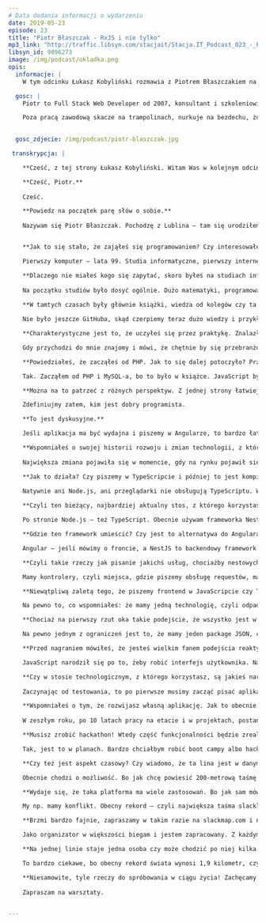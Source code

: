 ```yaml
---
# Data dodania informacji o wydarzeniu
date: 2019-05-23
episode: 23
title: "Piotr Błaszczak - RxJS i nie tylko"
mp3_link: "http://traffic.libsyn.com/stacjait/Stacja.IT_Podcast_023_-_Piotr_Blaszczak_-_RxJS_i_nie_tylko.mp3"
libsyn_id: 9896273
image: /img/podcast/okladka.png
opis:
  informacje: |
    W tym odcinku Łukasz Kobyliński rozmawia z Piotrem Błaszczakiem na temat RxJs oraz tematów pokrewnych.

  gosc: |
    Piotr to Full Stack Web Developer od 2007, konsultant i szkoleniowiec. Zaczynał od PHP i MySQL lecz szybko dostrzegł potęgę JavaScript i NoSQL. Obecnie pisze backend w Node.js a front w Angular. Miłośnik RxJS oraz grafowej bazy danych OrientDB, ortodoksyjny ewangelista TypeScript :) 

    Poza pracą zawodową skacze na trampolinach, nurkuje na bezdechu, żongluje i balansuje na slackline. Jeden z organizatorów Urban Highline Festival w Lublinie.   

  
  gosc_zdjecie: /img/podcast/piotr-blaszczak.jpg

 transkrypcja: |

    **Cześć, z tej strony Łukasz Kobyliński. Witam Was w kolejnym odcinku podcastu „Stacja IT”. Dzisiaj porozmawiamy o frontendzie, JavaScripcie, TypeScripcie i o podejściu reaktywnym w tych technologiach. Naszym gościem jest Piotr Błaszczak.**

    **Cześć, Piotr.**
    
    Cześć.

    **Powiedz na początek parę słów o sobie.**
    
    Nazywam się Piotr Błaszczak. Pochodzę z Lublina – tam się urodziłem, tam skończyłem studia. W 2005 r. zacząłem uczyć się programowania. W 2007 r. dostałem pierwszą pracę jako programista, wtedy w PHP jako full stack. Do dzisiaj zajmuję się programowaniem, z małym wyjątkiem, bo w 2015 r. przerzuciłem się na pełny JS, czyli Node.js po stronie serwera. I wszystko w TypeScripcie, więc jestem wielkim fanem TypeScriptu.


    **Jak to się stało, że zająłeś się programowaniem? Czy interesowałeś się tym w młodości, na studiach?**

    Pierwszy komputer – lata 99. Studia informatyczne, pierwszy internet, który był jeszcze wtedy z Neostrady. To było drogie, więc trzeba było postawić swoje małe serwery, rzucić kabel przez płot do sąsiadów i dzielić się internetem. Tak też pierwszy Linux został zainstalowany u mnie w komputerze, który pod biurkiem cały czas buczał. To była pierwsza inspiracja. Później, gdy w internecie zacząłem obserwować linki, pojawiła się „.php” w URL-ach. Teraz już tego nie ma, ale wtedy jeszcze była to dosyć powszechna praktyka. Na forach dopytywałem, co to jest. Bawiłem się trochę z HTML-em, żeby tę naszą lokalną sieć postawić, małą stronkę statyczną. Wytłumaczyli mi, że tam można to wszystko dynamicznie robić, bazę danych, która na początku mnie przeraziła – co, po co i jak. Ale tak to się zaczęło. Kupiłem książkę PHP i MySQL – biblia, chyba 1400 stron. Dwa tygodnie zajęło mi, żeby ją przeczytać. Nie miałem z kim rozmawiać o programowaniu, uczyłem się sam, korzystając z książek. Pamiętam, że grałem wtedy na gitarze i dwa tygodnie budowałem formularz rejestracji naszych zespołów. Budowaliśmy platformę, która pozwalała lokalnym zespołom dodać się do listy zespołów w takiej małej społecznościówce.

    **Dlaczego nie miałeś kogo się zapytać, skoro byłeś na studiach informatycznych?**
    
    Na początku studiów było dosyć ogólnie. Dużo matematyki, programowania jeszcze nie było. Miałem pecha, bo obiecano nam możliwość wyboru, czyli albo programowanie, albo sieci, albo grafika itd. Później okazało się, że jedyna dostępna specjalność to sieci. Z programowaniem znowu więc zostałem sam. Miałem tylko podstawy, które sam z książki przerobiłem. Później na studia magisterskie poszedłem na programowanie. Niestety po roku zamknęli mi uczelnię i musiałem znowu się przenieść. A tam, gdzie mogłem się przenieść, były dostępne tylko sieci, więc studiowałem, inżyniera magistra zrobiłem z sieci, a duszą cały czas byłem programistą. Do wszystkiego musiałem dojść samemu. Z perspektywy trenera zazdroszczę trochę kursantom, w jakim łatwym, fajnym świecie żyją. Sama technologia tak się rozwinęła, że nauka jest obecnie bardzo prosta i przyjemna, jeśli chodzi o programowanie frontu. Dzisiaj mamy technologię frontendową, w której budujemy aplikacje desktopowe, aplikacje mobilne. A ja miałem pod górkę, każdy miał, kto zaczynał w tamtych czasach. A druga sprawa: mamy dziś YouTube, Udemy i e-learningowe źródła, z których możemy czerpać wiedzę. Dzisiaj liczą się tylko chęci, każdy ma takie same możliwości.
   
    **W tamtych czasach były głównie książki, wiedza od kolegów czy ta zdobyta na studiach, jeśli miało się szczęście do dobrych studiów.**

    Nie było jeszcze GitHuba, skąd czerpiemy teraz dużo wiedzy i przykładów. Były fora takie jak phpBB. Tam trzeba było dzielić się wiedzą, ale od początku pamiętam, że społeczność była dosyć przychylna i bardzo miły był odbiór.

    **Charakterystyczne jest to, że uczyłeś się przez praktykę. Znalazłeś sobie pierwszy projekt, który nie był ćwiczebnym z książki, ale było to faktycznie dla kogoś przydatne. Pewnie można było zdobyć na tym pierwsze doświadczenia.**

    Gdy przychodzi do mnie znajomy i mówi, że chętnie by się przebranżowił i zaczął programować, to go pytam: „A jaki problem chcesz rozwiązać?”, „Co chciałbyś zbudować?”. Jeśli myśli tylko o tym, że jako programista może fajnie zarabiać, to nie do końca tak jest. Tu się fajnie zarabia, ale na początku są krew, pot i łzy. To nie jest tak, że informatyk dostaje pieniądze za nic. On naprawdę musi nad sobą pracować i to jest praca, której na pierwszy rzut oka nie widać. Trzeba się temu poświęcić.

    **Powiedziałeś, że zacząłeś od PHP. Jak to się dalej potoczyło? Przeszedłeś potem na technologie frontendowe i JavaScript?**

    Tak. Zacząłem od PHP i MySQL-a, bo to było w książce. JavaScript był tam opisany pobieżnie, wspomniano jedynie, że istnieje. W 2007 lub 2008 r. poszedłem do pracy i budowaliśmy system, w którym szukałem lepszych rozwiązań. Strasznie mnie irytowało, że jak chciałem zrobić paginację, to cały stan aplikacji musiałem jakoś przegazować w URL-u między przejściami, między stronami. Gdy odkryłem, że kliknięcie w URL to przerywanie całej strony, złapałem się za głowę – „ale dlaczego?!”, „ale po co?!” – to było moje pierwsze pytanie świeżaka. Na samym początku kariery z JavaScriptem odkryłem Single Page Application. Wtedy to był Framework Ext JS oparty na bibliotece YUI od Yahoo. Teraz nazywa się to Sencha. Można to jeszcze odnaleźć w czeluściach bankowych korporacji. I zacząłem się tym bawić. Tak naprawdę składni JavaScriptu uczyłem się, przeklejając przykłady, jak robić nowe okienka, formularze. Było to o tyle przyjemne, że wszystko robiło się w JSON-ie, programowało się bardzo obiektowo. HTML-a i CSS-a nie musiałem tykać, może czasami małe poprawki, a budowałem naprawdę fajne panele administracyjne do zarządzania treścią.Gdy w 2011 r. przyjechałem do Warszawy z Lublina, to żyjąc trochę jak taki freelancer, trochę na etacie, postanowiłem, że w Warszawie spróbuję pójść do firm, żeby zobaczyć, jak one działają. Będąc szefem dla siebie jako freelancer, strasznie wyidealizowałem sobie świat. Jak poszedłem do pracy – pierwszą pracę miałem w banku w Warszawie – to pomyślałem: „Wow, a więc tak to wygląda”. Niezbyt idealnie. Wtedy nauczyłem się, że kod nie zawsze jest piękny, kod ma działać, ma dostarczać rozwiązanie biznesowe. To był taki wewnętrzny zgrzyt w mojej karierze. Teraz doceniam te frameworki, tę naszą technologię, która pozwala bardzo wiele rzeczy schować pod spodem. Na szkoleniu z JavaScriptu, z dobrych praktyk, gdzie większość osób to angularowcy, tak naprawdę czują się oni obco w świecie czystego JavaScriptu, jQuery, w świecie, gdzie nie ma Angulara, gdzie nie ma Reacta ani Vue. Z jednej strony gubią się, bo to wszystko jest nowe, tak jakbyśmy uczyli się programować od początku. To jest jednak miecz obosieczny. Z jednej strony jest to dobre, ponieważ taka osoba nauczyła się Angulara i dostarcza już produkty, wartość firmie, w której pracuje, ale nie jest ekspertem w JavaScripcie. Ale nie musi nim być, ważne, że produkt działa, jest bezpieczny.Mamy speców od Angulara, którzy nam całą logikę zamknęli w środku pod spodem, a my tylko uczymy się używać tego narzędzia. Wtedy mamy fajne wejście na rynek, od razu możemy być produktywni. Z czasem, jeśli nas to kręci, możemy stawać się ekspertem i zaglądać w Angulara, patrzeć w JavaScript, patrzeć, jak kiedyś jQuery było napisane, jakie były problemy, żeby tak historycznie się poduczyć, zobaczyć, co piszczy we frontendzie. Czasy są więc o tyle fajne, że możemy być produktywni i od razu wejść na rynek, a później zdobywać wiedzę ekspercką. Za moich czasów tak nie było. Trzeba było mocno siedzieć, znajdować kruczki, problemy w JavaScripcie, różnice między przeglądarkami. Później zaczęły pojawiać się jQuery i frameworki, więc trochę nam upraszczały życie. Ale gdy chcieliśmy coś customowego napisać, to musieliśmy dużo walczyć. Te czasy były trudniejsze.

    **Można na to patrzeć z różnych perspektyw. Z jednej strony łatwiej wejść w te technologie, bo są bardziej przystępne, wysokopoziomowe, nie trzeba dokładnie analizować, co dzieje się pod spodem. Natomiast generalnie jest tego dużo. Mamy mnóstwo frameworków do wyboru, różnych technologii, które pozwalają utrzymywać czy testować aplikacje. Natomiast kiedyś świat był o tyle prostszy, że był JavaScript i jakaś tam najwyżej pojedyncza biblioteka. Pod tym względem jest to pewnie bardziej skomplikowane. Ale faktem jest, że łatwiej zacząć. Czy uważasz, że bez głębokiego zrozumienia, co leży u podłoża tych technologii, można być dobrym programistą i dobrze realizować zadania, programując w Angularze czy React’cie, ale nie rozumiejąc do końca, co tam się pod spodem dzieje?**

    Zdefiniujmy zatem, kim jest dobry programista. 

    **To jest dyskusyjne.**

    Jeśli aplikacja ma być wydajna i piszemy w Angularze, to bardzo łatwo napisać niewydajną aplikację. Więc pytanie, czy programista jest zły, czy jeszcze nie nauczył się podstaw optymalizacji, tego zone.js, który jest w Angularze, który dla mnie jest zmorą. Złapałem się za głowę, jak zobaczyłem, że znowu poszli, był $scope w Angularze jedynce, a tu mamy zone.js. Znowu musimy się tym bawić. Ale musimy nauczyć się obsługiwać change detection w Angularze, żeby nie zajechać aplikacji. Ale jeśli aplikacja jest zwykłym CRUD’em, jest adminem, change detection może odpalać się często i to nas nie spowalnia, to programista do tego zastosowania biznesowego jest dobry. Poza tym zły programista to programista, który nie chce się uczyć. Tylko o tym bym powiedział, bo tak naprawdę jak coś zrobiliśmy źle, to w obecnym stacku i tym flow wytwarzania oprogramowania, gdzie mamy code review, testy, continuous integration, wszystko jest zautomatyzowane, to nie powinniśmy w firmie obawiać się, ponieważ cała struktura firmy powinna być już ułożona tak, żeby wyłapać błędy na wczesnym etapie, dać możliwość ich naprawy, uczenia się.

    **Wspomniałeś o swojej historii rozwoju i zmian technologii, z których korzystałeś. Teraz to są technologie frontendowe, mówiłeś o JavaScripcie. Jaki jest podstawowy stos technologiczny, z którego obecnie najczęściej korzystasz i w którym się specjalizujesz?**
    
    Największa zmiana pojawiła się w momencie, gdy na rynku pojawił się Node.js, czyli mieliśmy nagle JavaScript po stronie serwera, po stronie konsoli, mogliśmy pisać narzędzia dla frontendowców, dalej pisząc we frontendzie, czyli JavaScripcie. I od tamtej pory pojawiły się preprocesory, postprocesory do CSS-a w postaci SaaS-a, LaaS-a. Teraz mamy Babel, Webpack, czyli narzędzia do pakowania i do transpilacji kodu. Mamy TypeScript, którego osobiście używamy – to coś, w co moim zdaniem na pewno warto zainwestować, pomijając fakt, że Angular jest napisany w TypeScripcie, że Vue, następna wersja, trójka, już będzie w TypeScript, że mamy wsparcie w React, w TypeScripcie. Mamy VS Code, który staje się – jeśli już nim nie jest – najbardziej popularnym frontendowym edytorem, open-source’owy edytor, który jest napisany w TypeScripcie, w HTML-u i CSS-ie, a dzięki elektronowi kompilowany jako desktopowa aplikacja na trzy platformy. Więc świat robi się stabilny w ten sposób, że TypeScript daje nam możliwość pisania w najnowszym JavaScripcie – ECMAScript – kompilacji tego na starszy kod, nawet ES5, i odpalenia tego w starym kodzie. Dzięki temu dzisiaj jako programiści nie musimy znać się na tym, co jest nie tak z przeglądarkami, jakie są różnice, gdzie to będzie odpalane. Po prostu piszemy, uczymy się, jesteśmy na bieżąco ze światem JavaScriptu. I to bezkarnie sobie kompilujemy na starszych wersjach.

    **Jak to działa? Czy piszemy w TypeScripcie i później to jest kompilowane do różnych wersji JavaScriptu, ładowane do przeglądarki w zależności od tego, jaka to wersja lub z jakiej wersji korzysta użytkownik?** 
    
    Natywnie ani Node.js, ani przeglądarki nie obsługują TypeScriptu. Więc tak, mamy napisane w Node.js kompiler, który bierze nam nasze pliki źródłowe, indeks z rozszerzeniem „.ts” i kompiluje to do katalogu dist, distribution jako już indeks.js. I ten indeks.js możemy załadować w przeglądarce. Można przekompilować na kilka wersji, czyli jeśli wiemy, że mamy jakichś użytkowników, możemy zrobić ifa – że jak jest nowa przeglądarka, to ładujemy kod przekompilowany do nowszej wersji, a jeśli mamy starszą, to możemy też zrobić oddzielną kompilację, czyli dwa katalogi dist, dla starszej przeglądarki, ale nie wiem, czy ktoś tak robi. Chyba jeśli jest wymóg, że ma być obsługiwane ES5, bo jakieś stare będą, to po prostu kompilujemy wszystko do ES5. Oczywiście wszystkie przeglądarki i silniki JavaScriptu są w pełni kompatybilne wstecz, więc bezkarnie możemy sobie to kompilować wstecz, ile możemy, bo niektórych feature’ów nie dałoby się zrobić w bardzo starych przeglądarkach, a do ES5 spokojnie możemy każdy kod obecnie przekompilować. Tam już automatycznie dodadzą się tzw. polifile, czyli patche na przeglądarkę, czyli jak któraś przeglądarka czegoś nie używa, to zostanie automatycznie dodany skrypt, który ten brakujący feature albo jakieś rozbieżności nam naprawi. Dzięki temu skompilowany kod będzie działał stabilnie. To wszystko jest jakby zaszyte w TypeScripcie i my już tym nie musimy się martwić. Są też eksperci, którzy pracują nad tym społecznie. Oczywiście to wszystko jest open-source’owe. Pracuje nad tym społeczność, która się tym interesuje, ma w tym doświadczenie i to za nas robi, a my możemy koncentrować się nad naszą aplikacją. Przeważnie większość frameworków, wszystkie znaczące, daje nam narzędzia comand line’owe, czyli robimy po prostu ng serve i automatycznie nasz kod TypeSkrypt’owy jest kompilowany w locie i serwowany do przeglądarki. W momencie gdy dokonamy jakiejś zmiany, automatycznie to się odświeża. Development jest więc tak naprawdę bardzo prosty. Narzędzia CLI też mają komendy new, dzięki której możemy stworzyć nowy projekt bardzo szybko. Tak naprawdę w 10 minut możemy być gotowi, żeby zrobić ng build i mieć prostą aplikację zbudowaną i gotową do deploymentu na jakiś serwer. I możemy zacząć dewelopment. Od razu mamy tam testy skonfigurowane, lint’owanie, więc całe środowisko jest gotowe za sprawą kilku komend w konsoli.

    **Czyli ten bieżący, najbardziej aktualny stos, z którego korzystasz, to TypeScript, Angular i Node.js.**

    Po stronie Node.js – też TypeScript. Obecnie używam frameworka NestJS, który jest inspirowany bardzo mocno, jego dependency injection, jest mocno inspirowane Angularem. Myślę, że to jest bardzo dobrze zaprojektowany framework, jeśli chodzi o backend. Można wspomnieć jeszcze historycznie o CoffeeScripcie. CoffeeScript może był poprzednikiem TypeScriptu, ale niestety już umarł albo jeszcze umiera, nikt już na pewno nie podejmie decyzji, że chce zacząć w tym pisać. A tu teraz przychodzi kolejny – TypeScript. I teraz pytanie: dlaczego miałbym inwestować w TypeScript, skoro CoffeeScript umarł? Odpowiedź jest bardzo prosta: ponieważ TypeScript jest supersetem JavaScriptu, czyli jest poprawnym JavaScriptem. Możemy wziąć plik javascriptowy, zmienić jego rozszerzenie z „.js” na „.ts” i możemy już to kompilować, to będzie działało.Tu jeszcze zaznaczę, że jeśli tak zrobimy z domyślnymi ustawieniami, to oczywiście będziemy mieli błędy kompilacji, bo domyślnie compiler jest ustawiony dosyć rygorystycznie. Musimy więc popatrzeć trochę w konfiguracji, odpuścić. Wtedy możemy JavaScript od razu zamienić na TypeScript, skompilować i pomału dodawać typy, refaktoryzować. W tym momencie TypeScript wali się tylko wtedy, kiedy rzeczywiście mamy błąd składniowy albo błąd typów i chcemy zrobić coś, co w JavaScripcie by nam się wywaliło. To już jest ten plus TypeScriptu, że on krzyczałby o takich rzeczach. I to jest właśnie sukces TypeScriptu – jakby nie zabrał nam nic starego, jest w pełni kompatybilny wstecz z JavaScriptem. Dał nam niesamowite rzeczy, takie jak właśnie typy statyczne, dzięki czemu bardzo łatwo możemy po projekcie refakturyzować się, generować kod, bo na TypeScripcie jest teraz oparta większość angularowych generatorów. To jest jakby rozszerzenie JavaScriptu.To samo zrobił NestJS, jeśli chodzi o frameworki do pisania backendu w Node – dał tylko nową architekturę, taki nowy syntactic sugar, czyli to wszystko ładnie wygląda, ładnie się komponuje, ale tak naprawdę w środku niewiele swojego napisał. Po pierwsze korzysta z Expressa, najbardziej popularnego frameworka. Wszystkie pluginy do Expressa jak najbardziej w Neście działają. Możemy nawet wziąć naszą aplikację, napisaną obecnie w Expressie, na niej odpalić Nesta – to będzie działało. I kolejne feature’y, kolejne moduły pisać w Neście i mało refakturyzować. Więc tak jak TypeScript jest popularny, ponieważ docenia to, co już jest w JavaScripcie, a nie próbuje budować świata na nowo, tak samo Nest wziął to, co jest najlepsze w świecie backendu, frameworka, pluginów i bibliotek, i ubrał to w nową, lepszą architekturę, lepsze szaty.

    **Gdzie ten framework umieścić? Czy jest to alternatywa do Angulara, czy jest to po stronie backendowej?** 

    Angular – jeśli mówimy o froncie, a NestJS to backendowy framework do pisania aplikacji webowych po stronie serwera.

    **Czyli takie rzeczy jak pisanie jakichś usług, chociażby nestowych.**

    Mamy kontrolery, czyli miejsca, gdzie piszemy obsługę requestów, mamy dependency injection, wszystko jest oparte na adnotacjach takich jak w Angularze, po prostu klasy adnotujemy. Architekturę mamy bardzo fajnie modułowo podzieloną, czyli to wszystko jest ładnie spięte. Tak jak wspomniałem, głównie Nest wykorzystuje narzędzia, które już są napisane. Pozwala ładnie konfigurować i układać w całość z klocków, nie pisząc tej logiki od nowa.

    **Niewątpliwą zaletą tego, że piszemy frontend w JavaScripcie czy TypeScripcie i backend w tym samym języku, jest pewnie łatwość utrzymania wszystkiego i to, że mamy programistów, którzy znają jeden język, mogą się na nim skoncentrować. Czy są inne zalety tego, że mamy TypeScript po obu stronach? Czy takie technologie jak Angular w jakiś sposób preferują w komunikacji z backendem takie frameworki jak NestJS? Czy mamy tu jeszcze dodatkowe ułatwienia, które normalnie by się nie pojawiły, gdyby na tym backendzie było PHP, Java?**

    Na pewno to, co wspomniałeś: że mamy jedną technologię, czyli odpada nam już taki context switching, że tu już PHP, tu w JavaScripcie kropka, żeby propertiesy wziąć, tu jakieś strzałki trzeba było robić. Nie oszukujmy się, to trochę nas spowalnia, to już są dwa światy. Ja jestem wielkim fanem świadomego działania na nawykach. Czyli nie chcę myśleć, jak mam napisać, tylko chcę, aby w mojej głowie pojawił się pomysł i żeby to przelało się automatycznie na kod. Po pierwsze wtedy potrzebujemy nawyków pisania na klawiaturze, po drugie – komponowania klas, pisania samej składni języka. Jak mamy jedną technologię, to wszystko jest zautomatyzowane, czyli sami jesteśmy bardziej produktywni, mamy więcej zasobów umysłowych, mentalnych na sam biznes i sam problem, który rozwiązujemy.Druga sprawa: obecnie przygotowuję szkolenie z prowadzenia projektów fullstackowych, javascriptowych przy pomocy monorepo, czyli jest taka biblioteka od Nrwl Extensions, Nx. Ta biblioteka Nx jest rozszerzeniem tego, co nam daje Angular, na Angular CLI. Pozwala prowadzić duże projekty jednym Monorepo. Duże projekty w takim sensie, że mamy kilka aplikacji, dużo bibliotek, które są współdzielone – biblioteka może być współdzielona między aplikacjami backendowymi, czyli mamy połączenie do bazy danych klienta, do jakiejś zewnętrznej usługi REST’owej, i tego klienta możemy współdzielić między wieloma aplikacjami backendowymi, mikroserwisami. Tak samo biblioteka może być współdzielona między backendem i frontendem, czyli jeśli napiszemy bibliotekę w czystym TypeScripcie, to bez problemu możemy ją zaciągnąć w Angularze i w Neście. Tak samo angularowe moduły UI możemy współdzielić między kilkoma aplikacjami frontendowymi, np. frontend dla klienta i backend administracyjny, i administracyjne UI w naszej firmie. Takie narzędzia jak Nx dostarczają sposób na niezagubienie się w takim dużym monorepo, bo tu już będzie to wszystko rosło, jeśli chodzi o codebase. To narzędzie dostarcza nam komendy takie jak test affected, te affected build, czyli możliwość odpalenia buildów tylko na fragmentach aplikacji bibliotek, które zostały zmienione. Czyli jeśli zmieniliśmy jedną małą bibliotekę, która jest używana tylko w jednym mikroserwisie na backendzie, w Neście, to affected test przetestuje nam tylko tę bibliotekę oraz aplikacje, które z tej biblioteki korzystają, zakładając, że to jest mała zmiana w jednym mikroserwisie. Jeślibyśmy tych narzędzi nie mieli, to musielibyśmy przetestować całość. Więc to jest bardzo fajne rozwiązanie.Odsyłam, aby wygooglać „Google Monorepo”, taką prezentację, w której Google opowiada, że u nich w całej firmie jest jedno repozytorium, w którym trzymają cały codebase. Ogromnym plusem tego rozwiązania jest to, że możemy jednym commitem zrefaktoryzować całą naszą aplikację od backendu poprzez klientów restowych aż do frontendu. U mnie wszystko jest w jednym repozytorium, robimy szybki refaktoring, robimy commit, pull request, i jak jest pull request zaakceptowany, to wszystko jest refaktoryzowane. Kiedyś musieliśmy wejść do repozytorium biblioteki współdzielonej, zmienić modele, później wejść do każdej – do backendu, frontendu, do każdego repozytorium, zaimportować najnowszą wersję tej biblioteki, zaaplikować zmiany, dostosowanie, później trzeba było to zsynchronizować, że jak to wchodzi na produkcję, to żeby gadało ze sobą w odpowiednich wersjach. To było kłopotliwe. Tak samo jak zrefakturyzowałem swój projekt, na którym pracuję właśnie z trzech repozytoriów na jedno, zauważyłem, jak to jest proste i przyjemne. Po pierwsze – pisanie aplikacji, po drugie – właśnie zarządzanie infrastrukturą. Jest to więc duży plus.Facebook, Google używają monorepo, na pewno polecam to startupom. W startupie zależy nam, żeby jak najszybciej móc wprowadzić zmiany, żeby bardzo szybko zmieniać kierunek rozwoju aplikacji. Czasem musimy być elastyczni w startupie, aby szybko wprowadzić produkt na rynek i zobaczyć, jak się sprzedaje, czy się sprzedaje, czy jest użyteczny, a po wyciągnięciu wniosków szybko iść dalej. Do startupów takie rozwiązanie, po pierwsze, fullstackowe javascriptowe, to jest to, bo mamy jednych ekspertów od TypeScriptu. I drugie – szybkość deploymentu, szybkość zmiany aplikacji i refaktoringu.

    **Chociaż na pierwszy rzut oka takie podejście, że wszystko jest w jednym repozytorium, wydaje się dziwne. Pewnie trzeba się przyzwyczaić do tej koncepcji. Bo tu jest kwestia uprawnień, utrzymania różnych wersji bibliotek. Powstają pytania, jak takie rzeczy zrobić. Czy wszystko da się w tej koncepcji zrealizować, czy też musimy się pogodzić z ograniczeniami?**

    Na pewno jednym z ograniczeń jest to, że mamy jeden package JSON, czyli miejsce, gdzie instalujemy zależności dla wszystkich naszych aplikacji. To jest i plus, i minus. Plus jest taki, że wszystkie aplikacje korzystają z jednej wersji. Zakładam, że już piszemy test, więc jak podnosimy wersję, to możemy odpalić testy na wszystkich aplikacjach i zobaczyć, czy nic się nam nie wysypało. To jest duży plus, ponieważ jeśli mamy problemy z bezpieczeństwem w jakiejś naszej zależności, trzeba szybko zrobić patcha na zależności, to jest to jeden package JSON. Robimy patcha, continuous integration, nam to builduje, instaluje i deployuje bardzo szybko na nasze maszyny, gdzie przy wielu repozytoriach musimy do każdego projektu wejść, podnieść tę zależność i ewentualnie albo siąść i napisać do tego skrypty, albo ręcznie to zrobić. To jest duży plus. To się sprawdza przy aplikacjach, które są rozwijane, i są zasoby programistów na każdą aplikację. Ale są firmy, w których np. pisze się aplikację, która będzie leżała kilka lat i nikt nie będzie miał ani ochoty, ani zasobów, żeby podnosić te zależności. Zakładam, że jakoś rozwiązuje się problem bezpieczeństwa, tego, że jak się pojawi jakaś paczka, która ma w sobie złośliwy kod, to trzeba się jej pozbyć z serwera i ją uaktualnić. Ale jeśli mam dużo aplikacji, które chcemy zrobić, aby one już sobie leżały, to wtedy monorepo może być nie najlepszym wyborem. Musimy mieć test, bo jak podnosimy zależność w aplikacji, w której piszemy, to te aplikacje, które już są maintenance, mają tylko działać, to musimy mieć tam napisane testy, że one będą dalej działały.

    **Przed nagraniem mówiłeś, że jesteś wielkim fanem podejścia reaktywnego w programowaniu. Jak to się łączy z JavaScriptem? W podcaście mówiliśmy już o programowaniu reaktywnym w kontekście Javy, a jeśli chodzi o JavaScript, to jakie technologie umożliwiają stosowanie tego podejścia i gdzie ono się sprawdza?**

    JavaScript narodził się po to, żeby robić interfejs użytkownika. Na początku żeby robić śnieg, migające napisy na stronach HTML-owych. Gdy później pojawił się AJAX – technologia robienia requestów w tle – okazało się, że w przeglądarce można robić pełnowartościowe aplikacje. To jest dużo lepsze niż robienie aplikacji desktopowej, rozsyłanie update’ów, każdy musi zainstalować nową wersję. Od tamtego czasu wybuchły takie narzędzia jak Gmail i wszystko to, co zawiera się pod znaczeniem słów „usługi chmurowe”. Tak naprawdę interfejs użytkownika jest czymś bardzo reaktywnym, ponieważ musimy reagować na akcje użytkownika, kliknięcia i wszystko, co on robi z naszym UI’em. Bardzo przyzwyczailiśmy się do reaktywnych aplikacji, które automatycznie wyświetlają nam najnowsze rzeczy w tle. Aplikacja nam się na żywo odświeża tak jak Facebook, Instagram, nowe posty dochodzą na górę i dostajemy powiadomienie „zeskroluj na górę”, bo tam się coś pojawiło. To wszystko samo na siebie reaguje. Można powiedzieć, że jest żywym organizmem. Właśnie tutaj to reaktywne programowanie jak najbardziej nam pasuje.Obecnie najpopularniejszą biblioteką jest RxJS, który jest jakby zależnością core’ową dla Angulara, jego routing, jego HttpClient jest oparty o RxJS-a, tam już wszystko, co można, jest Observable, a nie Promis’em. Tak samo Nest po stronie backendu też wprowadził to, że można z kontrolera zwrócić value, które zostanie zwrócone, lub Promise, lub Observable. Żyjemy w czasach, w których przyzwyczajamy się do reaktywności bardzo szybko. I to nam daje RxJS i obecne frameworki. Angular ma async pipe, dzięki czemu w templatce możemy przekazać stream i async pipe automatycznie subskrybuje się do tych danych, prosi o te dane, bo musi wyświetlić w templatce. Tak naprawdę musimy zadać sobie pytanie, jaką aplikację robimy, bo czasami zwykły CRUD można dalej napisać na serwisach i na Promis’ach.Ja obecnie pracuję nad SlackMap’em – jest to aplikacja mapowa. Chcę, żeby automatycznie wyświetlał na mapie punkt – jak zsumuję na dany punkt mapy, to żeby na tej mapie automatycznie pojawiły mi się punkty, które ludzie tam umieszczają. Samo przesuwanie mapy, ładowanie w to miejsce nowych punktów i zarządzanie tym wszystkim to wiele źródeł danych, które trzeba zmerdżować i obsłużyć. Wtedy programowanie reaktywne jak najbardziej nam się przydaje, aby to bezpiecznie ogarnąć, ponieważ musimy pamiętać, że skomplikowana aplikacja będzie miała skomplikowany kod. Nie ma więc złotych rozwiązań, że reaktywne programowanie pozwoli mi bardzo ciężką aplikację napisać w banalny sposób. Tak niestety nie ma. Złożona aplikacja będzie miała równie złożony kod. Jedynie możemy użyć lepszych narzędzi, jak Observable, jak RxJS, żeby kod był łatwiejszy w utrzymaniu i w zrozumieniu.

    **Czy w stosie technologicznym, z którego korzystasz, są jakieś narzędzia ułatwiające testowanie aplikacji wykorzystujących podejście reaktywne do programowania? Bo to jest zwykle utrudnione, gdyż mamy asynchroniczne zdarzenia, które mogą wystąpić lub nie. Jak sobie poradzić z przetestowaniem tej aplikacji, sprawdzeniem, czy ona działa tak, jak powinna?**
    
    Zaczynając od testowania, to po pierwsze musimy zacząć pisać aplikację z myślą, że będzie ona testowana. Dzięki temu będzie architektonicznie tak zrobiona, że będzie można ją testować. Tu z pomocą przychodzi taki pattern jak Redux. W Angularze mamy NgRx, implementację Redux’ową. Sam pattern narzuca nam już rozdzielenie logiki biznesowej i odpowiedzialności na różne miejsca kodu, który jest bardzo łatwo testowany. Do tego mamy takie narzędzie jak RxMarbles (marble-testing) do testowania streamów. Możemy tam sobie zaginać czas, testować streamy, zaprojektować stream, że tu co pięć sekund przyjdzie event, a na streamie event – co dwie sekundy. I projektujemy stream, który ma być wyjściowy. To wszystko już nie czeka na odpowiedni czas, tylko w testach czas jest automatycznie przyspieszany, więc możemy w bardzo prosty sposób napisać testy streamów i tych Observable. Do tego dochodzą później testy end to end. Obecnie narzędzia są wbudowane w Angulara, jak np. Protractor. Jeśli użyjemy narzędzia NX, to oprócz Protractora możemy testować aplikację w Cypress, możemy użyć Jesta lub Karmy. Czas minął, więc mamy ogromne możliwości. I to jest już automatycznie wpięte w nasz stack developmentu. Jedynie trzeba poświęcić trochę czasu, żeby poszukać informacji, jak się pisze testy, i można to testować. Odkąd mamy Google Chrome Headless, a Google Chrome możemy odpalić na serwerze w konsoli bez otwierania okienka, narzędzia poszły dużo do przodu. Nasze chęci, możliwości nauki i testów, i całe środowisko jest obecnie super spięte. Gdy zaczynałem przygodę z JavaScriptem, o testach jeszcze się nie słyszało. Może trochę, ale to wszystko to była wiedza tajemna, chowana gdzieś po kątach. Dzisiaj to jest wiedza wyłożona na stół. Coraz częściej spotykamy się z podejściem: „Jak to, nie piszesz testów?”.

    **Wspomniałeś o tym, że rozwijasz własną aplikację. Jak to obecnie wygląda w twoim przypadku? Pracujesz na etacie czy jesteś freelancerem, czy masz swój projekt?**
    
    W zeszłym roku, po 10 latach pracy na etacie i w projektach, postanowiłem spróbować nowej ścieżki kariery. Zostałem trenerem, więc obecnie przygotowuję szkolenia. Mam swoje trzy autorskie programy w Sagesie. Jest to reaktywne programowanie z RxJS, zarządzanie reaktywne stanem aplikacji z NgRx w Angularze i oczywiście pisanie backendu w NestJS. Teraz przygotowuję czwarty program, którym jest zarządzanie projektem fullstackowym, z Monorepo i z narzędziem Nx. Na tym oparty jest też mój projekt SlackMap. SlackMap to aplikacja mapowa, która pozwala odnajdywać osoby o tych samych zainteresowaniach sportowych. Gdy zacząłem programować w 2007 r., trafiłem do grupy wolontariatu studenckiego, gdzie uczyłem dzieci żonglować. Dorabiałem na festynach, chodziłem na szczudłach, byłem mocno związany z kuglarstwem, takie były początki. W Lublinie współorganizuję Urban Highline. Jest to część karnawału sztukmistrzów. Odbywa się zawsze w ostatni weekend lipca, trwa od czwartku do niedzieli. Moim zadaniem jest na cztery dni wyjąć okna z trzeciego piętra na lubelskiej Starówce, postawić tam belki, powiesić taśmy. I co roku z dwudziestu krajów przyjeżdżają do nas chętni, żeby pospacerować sobie nad naszymi głowami na tej taśmie. To się nazywa slackline, a my ćwiczymy jego odmianę highline, czyli taśma slackline jest zawieszona wysoko. Oczywiście jesteśmy zabezpieczeni, mamy na sobie uprząż, jesteśmy przywiązani do lonży. Lonża ma na drugim końcu dwa ringi stalowe, które ciągniemy za sobą, spacerując po taśmie. Jeśli odpadniemy, to na tym zawiśniemy. Później musimy się wdrapać, wstać i możemy iść dalej. Taśma oczywiście jest podwójna. Jak coś zawiedzie, to zawsze z boku coś nas wyłapie. W tym roku będzie już jedenasta edycja. Jak dotąd udało nam się bez większego uszczerbku organizować ten festiwal. I właśnie SlackMap to taka aplikacja, w której postanowiłem połączyć razem te dwie pasje. Dzięki temu slacklinerzy mogą wejść na mapę, zzoomować miejsce, w którym są, i zobaczyć, czy ktoś ćwiczy slackline, gdzie są możliwości powieszenia taśmy, jakiś park, kanion albo drzewa nad wodą. Tę aplikację zacząłem w 2011 r. i pomału robiłem ją jako projekt poboczny. Obecnie jest już przepisana z PHP. W 2015 r. przepisałem to na TypeScript Node.js, grafową bazę danych OrientDB. Obecnie kończę refaktoring na najnowszą wersję Angulara. Wszystkie szkolenia, które prowadzę, są oparte na kodzie na przykładzie SlackMap. To jest interesujące z perspektywy uczestnika. Często w ankietach kończących szkolenie dostaję: „Bardzo fajnie zobaczyć, że to, czego nauczyłem się dzisiaj, ma zastosowanie w ciekawej aplikacji”. Druga sprawa: najnowsza wersja SlackMapy jest open-source’owana, czyli gdy na każdym szkoleniu robimy ćwiczenie, to odsyłam do kodu na GitHubie, gdzie uczestnik może w produkcyjnej wersji zobaczyć, jak w większym kontekście całej aplikacji dane zagadnienie wygląda. Oczywiście każdy może się przyłączyć, zrobić pull requesta i kontrybuować, odpalić kod lokalnie u siebie na maszynie.

    **Musisz zrobić hackathon! Wtedy część funkcjonalności będzie zrealizowana przez uczestników hackathonu.**

    Tak, jest to w planach. Bardzo chciałbym robić boot campy albo hackathony, w ramach których jedziemy na Gran Canarię, gdzie jest duże środowisko highline’owe. Rano programujemy, po południu wieszamy taśmy i ćwiczymy. Obecna wersja SlackMapy też jest rozszerzona na inne sporty, ponieważ sam żongluję, chodzę po taśmie, skaczę na trampolinach. Obecnie robię kurs nurkowania na bezdechu, freedivingu. SlackMap w najnowszej wersji będzie miał możliwość dodania innych sportów. Jeśli pojadę prowadzić warsztat do Wrocławia, to na SlackMapie mogę znaleźć osoby, które chodzą po taśmie. Slackline plus nurkowanie i możemy razem pójść na trening. Projekt jest obecnie dość popularny. Mam ponad 800 użytkowników, ponad 3,5 tys. spotów oznaczonych w 75 krajach. Jak się spojrzy na mapę slackmapową, to ona jest już cała w punktach.

    **Czy też jest aspekt czasowy? Czy wiadomo, że ta lina jest w danym momencie rozciągnięta, czy chodzi o to, że jest możliwość jej rozciągnięcia?**

    Obecnie chodzi o możliwość. Bo jak chcę powiesić 200-metrową taśmę w jakimś mieście, to nie jest łatwo znaleźć park, w którym akurat są idealne drzewa, a teren jest tak ukształtowany, że jest troszkę wklęsły. Druga sprawa to pozwolenie. Na przykład w Lublinie na placu Litewskim jest to zabronione, ponieważ drzewa są pod ochroną. Osoba, która podróżuje i ma ze sobą taki podręczny zestaw, mogłaby tam narobić nam, lokalnym slacklinerom, szkody. Więc plac Litewski oznaczony jest na czerwono, czyli osoba, która podróżuje, może sobie zzoomować, kliknąć i zobaczyć info, że tu jest zabronione. Jeśli chcesz w Lublinie rozwiesić taśmy, musisz iść do następnego parku. To pozwala dzielić się lokalną wiedzą, a po drugie – bezpieczeństwem, czyli dodawać wypadki, jeśli coś się stało, albo gdzieś jest coś, na co trzeba mocno uważać, są jakieś problemy z prawem albo z terenem, gdzieś jakaś skała jest ruszana i nie powinno się tam wieszać. To wszystko można umieszczać na SlackMapie i w centralnym miejscu budować bezpieczne społeczności dla danego sportu. Jak dotąd robiłem to samemu, ale jeśli poświęcam temu czas po pracy, nie do końca jest to dobre dla zdrowia. Postanowiłem zrobić to open-source’owo i już mam pierwszych kontrybutorów. Ze Stanów odezwał się chłopak, który ćwiczy parkur. Mówi, że w parkurze jest kilka takich aplikacji, ale wszystkie umarły, bo to był jakiś pojedynczy projekt studencki. Po studiach poszło się do pracy i wszystko umiera. Jak tylko zopen-source’uje to, to on jest chętny, żeby dorzucić informacje o tym, gdzie można ćwiczyć parkur. Więc jest szansa. Sam kod będzie otwarty, dane, które wprowadzamy, są na Creative Commons Licence, czyli tak jak mamy OpenStreetMapa, który dostarcza nam dane mapowe, tak samo chciałbym, aby SlackMap był miejscem, w którym dane są otwarte.  Te dane mogą być wykorzystywane do tworzenia innych aplikacji. Bo tak naprawdę otwieranie danych sprawia, że pojawiają się nowe pomysły. Tak jak mamy Jakdojade.pl, to gdyby dane MZK i miejskich przedsiębiorstw nie były otwarte, takie aplikacje nie miałyby możliwości powstania. Mocno wierzę w otwartą społeczność. Sam SlackMap będzie komercyjny. Mam kilka pomysłów na jego biznesowe zastosowanie, ale dzięki temu, że kod jest otwarty, chcę być transparentny, że nie sprzedaję niczyich danych. Włożyłem w to mnóstwo pracy, więc chcę, żeby to było jednym z moich źródeł utrzymania. Ale kod jest otwarty, więc można sprawdzić. Jeśli mi ufacie, jeśli chcecie się rozwijać, to moje szkolenia są oparte na tym kodzie. Wtedy można organizować jakieś podcasty, hackathony.

    **Wydaje się, że taka platforma ma wiele zastosowań. Bo jak sam mówisz, jest wiele sportów, ale też jest kwestia dronów, czyli gdzie można latać, gdzie nie można. To kojarzy mi się z podobną platformą, gdzie mamy zaznaczone jakieś obszary.**

    My np. mamy konflikt. Obecny rekord – czyli największa taśma slackline, jaka została powieszona – ma 2,8 kilometra, prawie 3 kilometry. Teraz na majówkę planujemy pojechać na Słowację i powiesić 400, może 500 metrów. To robią chłopaki oderwani od komputera. I tu pojawia się problem z miejscami, w które może przylecieć helikopter ratunkowy. Jeśli jesteśmy wyżej w górach, to tam base jumperzy skaczą i latają w wingsuit’ach, gdzie latają paralotniarze. Mamy już dosyć spory konflikt. Jak robi się takie projekty na bardziej otwartych przestrzeniach, to musimy zgłosić, że tam będzie powietrzna przeszkoda, żeby jakiś samolot, np. medyczny, ratunkowy, miał o tym informację. I taka aplikacja będzie idealnym miejscem, żeby to wszystko w jednym miejscu zgrać, najlepiej reaktywnie.

    **Brzmi bardzo fajnie, zapraszamy w takim razie na slackmap.com i na festiwal w Lublinie, o którym mówiłeś, czyli ostatni weekend lipca. Tam też można cię spotkać.**

    Jako organizator w większości biegam i jestem zapracowany. Z każdym rokiem organizacja idzie coraz lepiej. Okazało się, że zyskaliśmy taką popularność, że mieliśmy lata, w których było ponad 300 uczestników. Fizycznie nasz trybunał koronny, z którego najwięcej taśm wychodzi, po prostu pękł w szwach. Od zeszłego roku mamy ograniczenie do 250 osób. To sprawiło, że mam już troszkę spokojniejszą głowę. Czasami jak jest wolna chwila, wchodzę na taśmy. Wszystkie osoby, które to organizują, jak najbardziej aktywnie ten sport uprawiają. W zeszłym sezonie byliśmy w Banja Luce w Bośni. Tam jest kanion o głębokości 250 metrów i szerokości 400 metrów i tam właśnie w zeszłym roku udało nam się pokonać rekord Polski, czyli 413 metrów. Polega to na tym, że wstaje się na początku i bez upadku dochodzi do samego końca. Z moim kolegą we dwóch udało nam się pokonać tę taśmę. Kolega jest studentem i jest młodszy, więc już pobił nasz wspólny rekord. Obecnie wynosi on 610 metrów. Zobaczymy, majówka się zbliża, może pobijemy kolejne rekordy.

    **Na jednej linie staje jedna osoba czy może chodzić po niej kilka naraz?**

    To bardzo ciekawe, bo obecny rekord świata wynosi 1,9 kilometr, czyli udało się przejść ten dystans od początku do końca. To było w Kanadzie. Przy tak dużej długości osoba, która jest na środku, nie czuje, że ktoś z tyłu wchodzi. Tam było tak, że był moment, gdy trzy osoby szły po taśmie. Jedna już praktycznie schodziła, była pod koniec, jedna była na środku, a trzecia zaczęła startować. Jak jedna z nich odpadnie, to zrobi falę i rzeczywiście może te inne zrzucić. Ale to byli zawodnicy, którzy mają taki poziom, że to było dla nich dosyć pewne, że mogą wejść i bezpiecznie przejść. Są tzw. tandemy, czyli chodzi się i trzyma za ręce we dwójkę. To jest kolejny level. Czasami robi się tzw. Rumble, czyli dwie osoby startują z obu stron, idą – albo po prostu stoją – i próbują utrzymać się na taśmie, a drugą osobę zrzucić. To są już zawody-zabawy. Czasami na dłuższych taśmach wstaje się, jest się w jednej trzeciej i dwóch trzecich i po prostu się bawi.

    **Niesamowite, tyle rzeczy do spróbowania w ciągu życia! Zachęcamy do spróbowania i slackline’u. Dzięki wielkie, Piotr, za rozmowę. Bardzo ciekawe zainteresowania i ciekawa rozmowa o programowaniu frontendu i nie tylko. Do zobaczenia i do usłyszenia!**
    
    Zapraszam na warsztaty.

   
---
```

